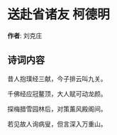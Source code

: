 # 送赴省诸友 柯德明

**作者**: 刘克庄

## 诗词内容

昔人抱璞经三献，今子排云叫九关。

千佛经应冠鳌顶，大人赋可动龙颜。

探梅腊雪园林后，对策薰风殿阁间。

若见故人询病叟，但言深入万重山。

